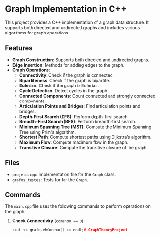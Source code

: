 # Graph Implementation in C++

This project provides a C++ implementation of a graph data structure. It supports both directed and undirected graphs and includes various algorithms for graph operations.

## Features

- **Graph Construction**: Supports both directed and undirected graphs.
- **Edge Insertion**: Methods for adding edges to the graph.
- **Graph Operations**:
  - **Connectivity**: Check if the graph is connected.
  - **Bipartiteness**: Check if the graph is bipartite.
  - **Eulerian**: Check if the graph is Eulerian.
  - **Cycle Detection**: Detect cycles in the graph.
  - **Connected Components**: Count connected and strongly connected components.
  - **Articulation Points and Bridges**: Find articulation points and bridges.
  - **Depth-First Search (DFS)**: Perform depth-first search.
  - **Breadth-First Search (BFS)**: Perform breadth-first search.
  - **Minimum Spanning Tree (MST)**: Compute the Minimum Spanning Tree using Prim's algorithm.
  - **Shortest Path**: Compute shortest paths using Dijkstra's algorithm.
  - **Maximum Flow**: Compute maximum flow in the graph.
  - **Transitive Closure**: Compute the transitive closure of the graph.

## Files

- `projeto.cpp`: Implementation file for the `Graph` class.
- `grafos_testes`: Tests for for the `Graph`.
## Commands

The `main.cpp` file uses the following commands to perform operations on the graph:

1. **Check Connectivity** (`comando == 0`):
   ```cpp
   cout << grafo.ehConexo() << endl;# GraphTheoryProject
